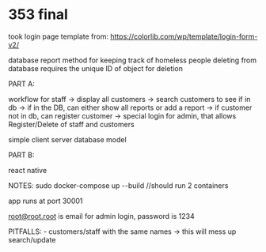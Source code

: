 # 353 final


took login page template from: https://colorlib.com/wp/template/login-form-v2/

database report method for keeping track of homeless people
deleting from database requires the unique ID of object for deletion



PART A: 

workflow for staff
-> display all customers 
-> search customers to see if in db
-> if in the DB, can either show all reports or add a report
-> if customer not in db, can register customer
-> special login for admin, that allows Register/Delete of staff and customers 

simple client server database model



PART B:

react native



NOTES:
sudo docker-compose up --build //should run 2 containers

app runs at port 30001

root@root.root is email for admin login, password is 1234


PITFALLS:
    - customers/staff with the same names -> this will mess up search/update